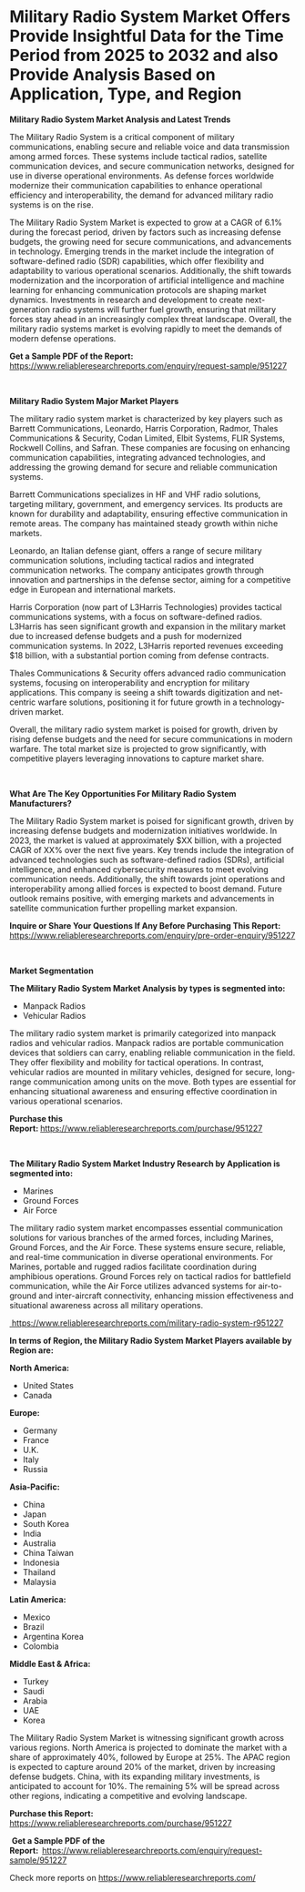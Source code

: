 <p><h1>Military Radio System Market Offers Provide Insightful Data for the Time Period from 2025 to 2032 and also Provide Analysis Based on Application, Type, and Region</h1></p><p><strong>Military Radio System Market Analysis and Latest Trends</strong></p>
<p><p>The Military Radio System is a critical component of military communications, enabling secure and reliable voice and data transmission among armed forces. These systems include tactical radios, satellite communication devices, and secure communication networks, designed for use in diverse operational environments. As defense forces worldwide modernize their communication capabilities to enhance operational efficiency and interoperability, the demand for advanced military radio systems is on the rise.</p><p>The Military Radio System Market is expected to grow at a CAGR of 6.1% during the forecast period, driven by factors such as increasing defense budgets, the growing need for secure communications, and advancements in technology. Emerging trends in the market include the integration of software-defined radio (SDR) capabilities, which offer flexibility and adaptability to various operational scenarios. Additionally, the shift towards modernization and the incorporation of artificial intelligence and machine learning for enhancing communication protocols are shaping market dynamics. Investments in research and development to create next-generation radio systems will further fuel growth, ensuring that military forces stay ahead in an increasingly complex threat landscape. Overall, the military radio systems market is evolving rapidly to meet the demands of modern defense operations.</p></p>
<p><strong>Get a Sample PDF of the Report:&nbsp;</strong> <a href="https://www.reliableresearchreports.com/enquiry/request-sample/951227?utm_campaign=3124&utm_medium=2&utm_source=Github&utm_content=ia&utm_term=06032025&utm_id=military-radio-system">https://www.reliableresearchreports.com/enquiry/request-sample/951227</a></p>
<p>&nbsp;</p>
<p><strong>Military Radio System Major Market Players</strong></p>
<p><p>The military radio system market is characterized by key players such as Barrett Communications, Leonardo, Harris Corporation, Radmor, Thales Communications & Security, Codan Limited, Elbit Systems, FLIR Systems, Rockwell Collins, and Safran. These companies are focusing on enhancing communication capabilities, integrating advanced technologies, and addressing the growing demand for secure and reliable communication systems.</p><p>Barrett Communications specializes in HF and VHF radio solutions, targeting military, government, and emergency services. Its products are known for durability and adaptability, ensuring effective communication in remote areas. The company has maintained steady growth within niche markets.</p><p>Leonardo, an Italian defense giant, offers a range of secure military communication solutions, including tactical radios and integrated communication networks. The company anticipates growth through innovation and partnerships in the defense sector, aiming for a competitive edge in European and international markets.</p><p>Harris Corporation (now part of L3Harris Technologies) provides tactical communications systems, with a focus on software-defined radios. L3Harris has seen significant growth and expansion in the military market due to increased defense budgets and a push for modernized communication systems. In 2022, L3Harris reported revenues exceeding $18 billion, with a substantial portion coming from defense contracts.</p><p>Thales Communications & Security offers advanced radio communication systems, focusing on interoperability and encryption for military applications. This company is seeing a shift towards digitization and net-centric warfare solutions, positioning it for future growth in a technology-driven market.</p><p>Overall, the military radio system market is poised for growth, driven by rising defense budgets and the need for secure communications in modern warfare. The total market size is projected to grow significantly, with competitive players leveraging innovations to capture market share.</p></p>
<p>&nbsp;</p>
<p><strong>What Are The Key Opportunities For Military Radio System Manufacturers?</strong></p>
<p><p>The Military Radio System market is poised for significant growth, driven by increasing defense budgets and modernization initiatives worldwide. In 2023, the market is valued at approximately $XX billion, with a projected CAGR of XX% over the next five years. Key trends include the integration of advanced technologies such as software-defined radios (SDRs), artificial intelligence, and enhanced cybersecurity measures to meet evolving communication needs. Additionally, the shift towards joint operations and interoperability among allied forces is expected to boost demand. Future outlook remains positive, with emerging markets and advancements in satellite communication further propelling market expansion.</p></p>
<p><strong>Inquire or Share Your Questions If Any Before Purchasing This Report:</strong> <a href="https://www.reliableresearchreports.com/enquiry/pre-order-enquiry/951227?utm_campaign=3124&utm_medium=2&utm_source=Github&utm_content=ia&utm_term=06032025&utm_id=military-radio-system">https://www.reliableresearchreports.com/enquiry/pre-order-enquiry/951227</a></p>
<p>&nbsp;</p>
<p><strong>Market Segmentation</strong></p>
<p><strong>The Military Radio System Market Analysis by types is segmented into:</strong></p>
<p><ul><li>Manpack Radios</li><li>Vehicular Radios</li></ul></p>
<p><p>The military radio system market is primarily categorized into manpack radios and vehicular radios. Manpack radios are portable communication devices that soldiers can carry, enabling reliable communication in the field. They offer flexibility and mobility for tactical operations. In contrast, vehicular radios are mounted in military vehicles, designed for secure, long-range communication among units on the move. Both types are essential for enhancing situational awareness and ensuring effective coordination in various operational scenarios.</p></p>
<p><strong>Purchase this Report:&nbsp;</strong><a href="https://www.reliableresearchreports.com/purchase/951227?utm_campaign=3124&utm_medium=2&utm_source=Github&utm_content=ia&utm_term=06032025&utm_id=military-radio-system">https://www.reliableresearchreports.com/purchase/951227</a></p>
<p>&nbsp;</p>
<p><strong>The Military Radio System Market Industry Research by Application is segmented into:</strong></p>
<p><ul><li>Marines</li><li>Ground Forces</li><li>Air Force</li></ul></p>
<p><p>The military radio system market encompasses essential communication solutions for various branches of the armed forces, including Marines, Ground Forces, and the Air Force. These systems ensure secure, reliable, and real-time communication in diverse operational environments. For Marines, portable and rugged radios facilitate coordination during amphibious operations. Ground Forces rely on tactical radios for battlefield communication, while the Air Force utilizes advanced systems for air-to-ground and inter-aircraft connectivity, enhancing mission effectiveness and situational awareness across all military operations.</p></p>
<p><a href="https://www.reliableresearchreports.com/military-radio-system-r951227?utm_campaign=3124&utm_medium=2&utm_source=Github&utm_content=ia&utm_term=06032025&utm_id=military-radio-system">&nbsp;https://www.reliableresearchreports.com/military-radio-system-r951227</a></p>
<p><strong>In terms of Region, the Military Radio System Market Players available by Region are:</strong></p>
<p>
    <p> <strong> North America: </strong>
        <ul>
            <li>United States</li>
            <li>Canada</li>
        </ul>
        </p> 
    <p> <strong> Europe: </strong>
        <ul>
            <li>Germany</li>
            <li>France</li>
            <li>U.K.</li>
            <li>Italy</li>
            <li>Russia</li>
        </ul>
        </p> 
    <p> <strong> Asia-Pacific: </strong>
        <ul>
            <li>China</li>
            <li>Japan</li>
            <li>South Korea</li>
            <li>India</li>
            <li>Australia</li>
            <li>China Taiwan</li>
            <li>Indonesia</li>
            <li>Thailand</li>
            <li>Malaysia</li>
        </ul>
        </p> 
    <p> <strong> Latin America: </strong>
        <ul>
            <li>Mexico</li>
            <li>Brazil</li>
            <li>Argentina Korea</li>
            <li>Colombia</li>
        </ul>
        </p> 
    <p> <strong> Middle East & Africa: </strong>
        <ul>
            <li>Turkey</li>
            <li>Saudi</li>
            <li>Arabia</li>
            <li>UAE</li>
            <li>Korea</li>
        </ul>
    </p>
    </p>
<p><p>The Military Radio System Market is witnessing significant growth across various regions. North America is projected to dominate the market with a share of approximately 40%, followed by Europe at 25%. The APAC region is expected to capture around 20% of the market, driven by increasing defense budgets. China, with its expanding military investments, is anticipated to account for 10%. The remaining 5% will be spread across other regions, indicating a competitive and evolving landscape.</p></p>
<p><strong>Purchase this Report: </strong><a href="https://www.reliableresearchreports.com/purchase/951227?utm_campaign=3124&utm_medium=2&utm_source=Github&utm_content=ia&utm_term=06032025&utm_id=military-radio-system">https://www.reliableresearchreports.com/purchase/951227</a></p>
<p>&nbsp;<strong>Get a Sample PDF of the Report:&nbsp;&nbsp;</strong><a href="https://www.reliableresearchreports.com/enquiry/request-sample/951227?utm_campaign=3124&utm_medium=2&utm_source=Github&utm_content=ia&utm_term=06032025&utm_id=military-radio-system">https://www.reliableresearchreports.com/enquiry/request-sample/951227</a></p>
<p><strong></strong></p>
<p>Check more reports on <a href="https://www.reliableresearchreports.com/?utm_campaign=3124&utm_medium=2&utm_source=Github&utm_content=ia&utm_term=06032025&utm_id=military-radio-system">https://www.reliableresearchreports.com/</a></p>